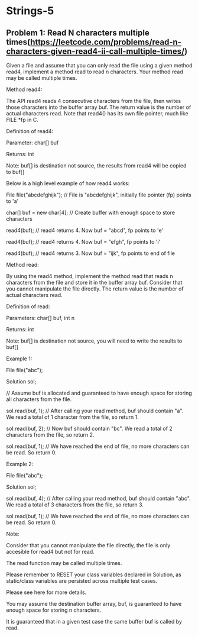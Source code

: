 # Strings-5

## Problem 1: Read N characters multiple times(https://leetcode.com/problems/read-n-characters-given-read4-ii-call-multiple-times/)

 
Given a file and assume that you can only read the file using a given method read4, implement a method read to read n characters. Your method read may be called multiple times.

Method read4:

The API read4 reads 4 consecutive characters from the file, then writes those characters into the buffer array buf.
The return value is the number of actual characters read.
Note that read4() has its own file pointer, much like FILE *fp in C.

Definition of read4:

Parameter:  char[] buf

Returns:    int

Note: buf[] is destination not source, the results from read4 will be copied to buf[]

Below is a high level example of how read4 works:

File file("abcdefghijk"); // File is "abcdefghijk", initially file pointer (fp) points to 'a'

char[] buf = new char[4]; // Create buffer with enough space to store characters

read4(buf); // read4 returns 4. Now buf = "abcd", fp points to 'e'

read4(buf); // read4 returns 4. Now buf = "efgh", fp points to 'i'

read4(buf); // read4 returns 3. Now buf = "ijk", fp points to end of file

Method read:

By using the read4 method, implement the method read that reads n characters from the file and store it in the buffer array buf. Consider that you cannot manipulate the file directly.
The return value is the number of actual characters read.

Definition of read:

Parameters:	char[] buf, int n

Returns:	int

Note: buf[] is destination not source, you will need to write the results to buf[]

Example 1:

File file("abc");

Solution sol;

// Assume buf is allocated and guaranteed to have enough space for storing all characters from the file.

sol.read(buf, 1); // After calling your read method, buf should contain "a". We read a total of 1 character from the file, so return 1.

sol.read(buf, 2); // Now buf should contain "bc". We read a total of 2 characters from the file, so return 2.

sol.read(buf, 1); // We have reached the end of file, no more characters can be read. So return 0.

Example 2:

File file("abc");

Solution sol;

sol.read(buf, 4); // After calling your read method, buf should contain "abc". We read a total of 3 characters from the file, so return 3.

sol.read(buf, 1); // We have reached the end of file, no more characters can be read. So return 0.

Note:

Consider that you cannot manipulate the file directly, the file is only accesible for read4 but not for read.

The read function may be called multiple times.

Please remember to RESET your class variables declared in Solution, as static/class variables are persisted across multiple test cases. 

Please see here for more details.

You may assume the destination buffer array, buf, is guaranteed to have enough space for storing n characters.

It is guaranteed that in a given test case the same buffer buf is called by read.
